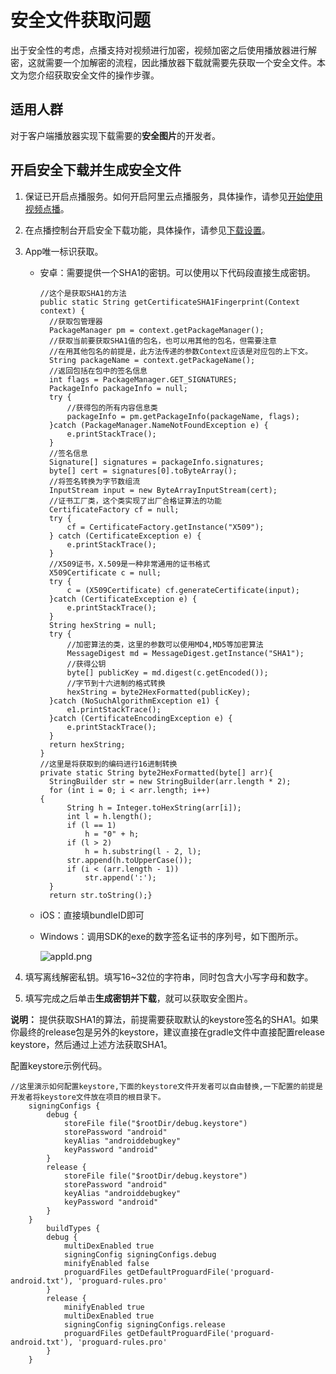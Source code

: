 # 安全文件获取问题

出于安全性的考虑，点播支持对视频进行加密，视频加密之后使用播放器进行解密，这就需要一个加解密的流程，因此播放器下载就需要先获取一个安全文件。本文为您介绍获取安全文件的操作步骤。

## 适用人群

对于客户端播放器实现下载需要的**安全图片**的开发者。

## 开启安全下载并生成安全文件

1.  保证已开启点播服务。如何开启阿里云点播服务，具体操作，请参见[开始使用视频点播](/intl.zh-CN/快速入门/开始使用视频点播.md)。
2.  在点播控制台开启安全下载功能，具体操作，请参见[下载设置](/intl.zh-CN/控制台指南/域名管理/下载设置.md)。
3.  App唯一标识获取。
    -   安卓：需要提供一个SHA1的密钥。可以使用以下代码段直接生成密钥。

        ```
        //这个是获取SHA1的方法
        public static String getCertificateSHA1Fingerprint(Context context) {
          //获取包管理器
          PackageManager pm = context.getPackageManager();
          //获取当前要获取SHA1值的包名，也可以用其他的包名，但需要注意
          //在用其他包名的前提是，此方法传递的参数Context应该是对应包的上下文。
          String packageName = context.getPackageName();
          //返回包括在包中的签名信息
          int flags = PackageManager.GET_SIGNATURES;
          PackageInfo packageInfo = null;
          try {
              //获得包的所有内容信息类
              packageInfo = pm.getPackageInfo(packageName, flags);
          }catch (PackageManager.NameNotFoundException e) {
              e.printStackTrace();
          }
          //签名信息
          Signature[] signatures = packageInfo.signatures;
          byte[] cert = signatures[0].toByteArray();
          //将签名转换为字节数组流
          InputStream input = new ByteArrayInputStream(cert);
          //证书工厂类，这个类实现了出厂合格证算法的功能
          CertificateFactory cf = null;
          try {
              cf = CertificateFactory.getInstance("X509");
          } catch (CertificateException e) {
              e.printStackTrace();
          }
          //X509证书，X.509是一种非常通用的证书格式
          X509Certificate c = null;
          try {
              c = (X509Certificate) cf.generateCertificate(input);
          }catch (CertificateException e) {
              e.printStackTrace();
          }
          String hexString = null;
          try {
              //加密算法的类，这里的参数可以使用MD4,MD5等加密算法
              MessageDigest md = MessageDigest.getInstance("SHA1");
              //获得公钥
              byte[] publicKey = md.digest(c.getEncoded());
              //字节到十六进制的格式转换
              hexString = byte2HexFormatted(publicKey);
          }catch (NoSuchAlgorithmException e1) {
              e1.printStackTrace();
          }catch (CertificateEncodingException e) {
              e.printStackTrace();
          }
          return hexString;
        }
        //这里是将获取到的编码进行16进制转换
        private static String byte2HexFormatted(byte[] arr){
          StringBuilder str = new StringBuilder(arr.length * 2);
          for (int i = 0; i < arr.length; i++) 
        {
              String h = Integer.toHexString(arr[i]);
              int l = h.length();
              if (l == 1)
                  h = "0" + h;
              if (l > 2)
                  h = h.substring(l - 2, l);
              str.append(h.toUpperCase());
              if (i < (arr.length - 1))
                  str.append(':');
          }
          return str.toString();}
        ```

    -   iOS：直接填bundleID即可
    -   Windows：调用SDK的exe的数字签名证书的序列号，如下图所示。

        ![appId.png ](https://static-aliyun-doc.oss-accelerate.aliyuncs.com/assets/img/zh-CN/2314076061/p179097.png)

4.  填写离线解密私钥。填写16~32位的字符串，同时包含大小写字母和数字。
5.  填写完成之后单击**生成密钥并下载**，就可以获取安全图片。

**说明：** 提供获取SHA1的算法，前提需要获取默认的keystore签名的SHA1。如果你最终的release包是另外的keystore，建议直接在gradle文件中直接配置release keystore，然后通过上述方法获取SHA1。

配置keystore示例代码。

```
//这里演示如何配置keystore,下面的keystore文件开发者可以自由替换,一下配置的前提是开发者将keystore文件放在项目的根目录下。
    signingConfigs {
        debug {
            storeFile file("$rootDir/debug.keystore")
            storePassword "android"
            keyAlias "androiddebugkey"
            keyPassword "android"
        }
        release {
            storeFile file("$rootDir/debug.keystore")
            storePassword "android"
            keyAlias "androiddebugkey"
            keyPassword "android"
        }
    }
        buildTypes {
        debug {
            multiDexEnabled true
            signingConfig signingConfigs.debug
            minifyEnabled false
            proguardFiles getDefaultProguardFile('proguard-android.txt'), 'proguard-rules.pro'
        }
        release {
            minifyEnabled true
            multiDexEnabled true
            signingConfig signingConfigs.release
            proguardFiles getDefaultProguardFile('proguard-android.txt'), 'proguard-rules.pro'
        }
    }
```

